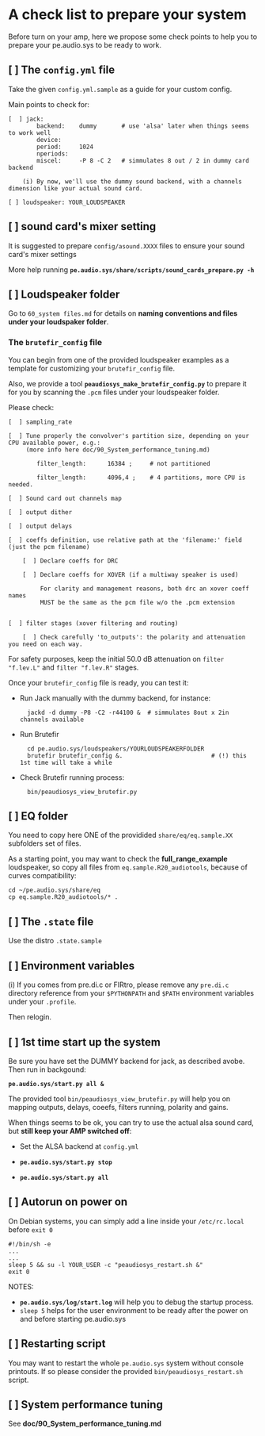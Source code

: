 # A check list to prepare your system 

Before turn on your amp, here we propose some check points to help you to prepare your pe.audio.sys to be ready to work.


## [  ] The `config.yml` file

Take the given `config.yml.sample` as a guide for your custom config.

Main points to check for:

    [  ] jack:
            backend:    dummy       # use 'alsa' later when things seems to work well
            device:     
            period:     1024
            nperiods:   
            miscel:     -P 8 -C 2   # simmulates 8 out / 2 in dummy card backend
    
        (i) By now, we'll use the dummy sound backend, with a channels dimension like your actual sound card.

    [ ] loudspeaker: YOUR_LOUDSPEAKER


## [  ] sound card's mixer setting

It is suggested to prepare `config/asound.XXXX` files to ensure your sound card's mixer settings

More help running **`pe.audio.sys/share/scripts/sound_cards_prepare.py -h`**


## [  ] Loudspeaker folder

Go to `60_system files.md` for details on **naming conventions and files under your loudspaker folder**.

### The `brutefir_config` file

You can begin from one of the provided loudspeaker examples as a template for customizing your `brutefir_config` file.

Also, we provide a tool **`peaudiosys_make_brutefir_config.py`** to prepare it for you by scanning the `.pcm` files under your loudspeaker folder. 

Please check:

    [  ] sampling_rate
    
    [  ] Tune properly the convolver's partition size, depending on your CPU available power, e.g.:
         (more info here doc/90_System_performance_tuning.md)
    
            filter_length:      16384 ;     # not partitioned
                    
            filter_length:      4096,4 ;    # 4 partitions, more CPU is needed.

    [  ] Sound card out channels map
    
    [  ] output dither
    
    [  ] output delays
    
    [  ] coeffs definition, use relative path at the 'filename:' field (just the pcm filename)

        [  ] Declare coeffs for DRC

        [  ] Declare coeffs for XOVER (if a multiway speaker is used)

             For clarity and management reasons, both drc an xover coeff names
             MUST be the same as the pcm file w/o the .pcm extension


    [  ] filter stages (xover filtering and routing)
    
        [  ] Check carefully 'to_outputs': the polarity and attenuation you need on each way.


For safety purposes, keep the initial 50.0 dB attenuation on `filter "f.lev.L"` and `filter "f.lev.R"` stages.

Once your `brutefir_config` file is ready, you can test it:


- Run Jack manually with the dummy backend, for instance:

        jackd -d dummy -P8 -C2 -r44100 &  # simmulates 8out x 2in channels available

- Run Brutefir
    
        cd pe.audio.sys/loudspeakers/YOURLOUDSPEAKERFOLDER
        brutefir brutefir_config &.                         # (!) this 1st time will take a while

- Check Brutefir running process:

        bin/peaudiosys_view_brutefir.py



## [  ] EQ folder

You need to copy here ONE of the providided `share/eq/eq.sample.XX` subfolders set of files.

As a starting point, you may want to check the **full_range_example** loudspeaker, so copy all files from  `eq.sample.R20_audiotools`, because of curves compatibility:

    cd ~/pe.audio.sys/share/eq
    cp eq.sample.R20_audiotools/* . 


## [  ] The `.state` file

Use the distro `.state.sample`
     

## [  ] Environment variables

(i) If you comes from pre.di.c or FIRtro, please remove any `pre.di.c` directory reference from your `$PYTHONPATH` and `$PATH` environment variables under your `.profile`.

Then relogin.


## [ ] 1st time start up the system

Be sure you have set the DUMMY backend for jack, as described avobe. Then run in backgound:

  **`pe.audio.sys/start.py all &`**

The provided tool `bin/peaudiosys_view_brutefir.py` will help you on mapping outputs, delays, coeefs, filters running, polarity and gains.

When things seems to be ok, you can try to use the actual alsa sound card, but **still keep your AMP switched off**:

- Set the ALSA backend at `config.yml`

- **`pe.audio.sys/start.py stop`**

- **`pe.audio.sys/start.py all`**

## [ ] Autorun on power on

On Debian systems, you can simply add a line inside your `/etc/rc.local` before `exit 0`

    #!/bin/sh -e
    ...
    ...
    sleep 5 && su -l YOUR_USER -c "peaudiosys_restart.sh &"
    exit 0

NOTES:

- **`pe.audio.sys/log/start.log`** will help you to debug the startup process.
- `sleep 5` helps for the user environment to be ready after the power on and before starting pe.audio.sys

## [ ] Restarting script

You may want to restart the whole `pe.audio.sys` system without console printouts. If so please consider the provided `bin/peaudiosys_restart.sh` script.

## [ ] System performance tuning

See **doc/90_System_performance_tuning.md**


